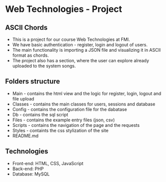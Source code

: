 # Web Technologies - Project

## ASCII Chords

* This is a project for our course Web Technologies at FMI.
* We have basic authentication - register, login and logout of users.
* The main functionality is importing a JSON file and visualizing it in ASCII format as chords.
* The project also has a section, where the user can explore already uploaded to the system songs.

## Folders structure

* Main - contains the html view and the logic for register, login, logout and file upload
* Classes - contains the main classes for users, sessions and database
* Config - contains the configuration file for the dabatase
* Db - contains the sql script
* Files - contains the example entry files (json, csv)
* Scripts - contains the navigation of the page and the requests 
* Styles - containts the css stylization of the site
* README.md

## Technologies

* Front-end: HTML, CSS, JavaScript
* Back-end: PHP
* Database: MySQL
